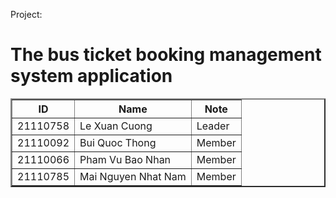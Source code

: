 
Project: <h1> The bus ticket booking management system application</h1>


<table border="2">
        <tr>
            <th>ID</th>
            <th>Name</th>
            <th>Note</th>
        </tr>
        <tr>
            <td>21110758</td>
            <td>Le Xuan Cuong</td>
            <td>Leader</td>
        </tr>
        <tr>
            <td>21110092</td>
            <td>Bui Quoc Thong</td>
            <td>Member</td>
        </tr>
        <tr>
            <td>21110066</td>
            <td>Pham Vu Bao Nhan</td>
            <td>Member</td>
        </tr>
        <tr>
            <td>21110785</td>
            <td>Mai Nguyen Nhat Nam</td>
            <td>Member</td>
        </tr>
    </table>